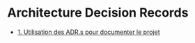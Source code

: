 # Architecture Decision Records

* [1. Utilisation des ADR.s pour documenter le projet](0001-utiliser-les-adrs-pour-documenter-le-projet.md)
